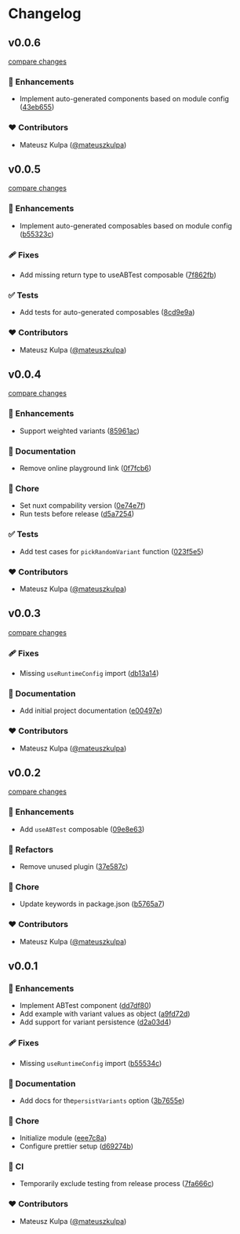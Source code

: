 # Changelog


## v0.0.6

[compare changes](https://github.com/mateuszkulpa/nuxt-ab-testing/compare/v0.0.5...v0.0.6)

### 🚀 Enhancements

- Implement auto-generated components based on module config ([43eb655](https://github.com/mateuszkulpa/nuxt-ab-testing/commit/43eb655))

### ❤️ Contributors

- Mateusz Kulpa ([@mateuszkulpa](http://github.com/mateuszkulpa))

## v0.0.5

[compare changes](https://github.com/mateuszkulpa/nuxt-ab-testing/compare/v0.0.4...v0.0.5)

### 🚀 Enhancements

- Implement auto-generated composables based on module config ([b55323c](https://github.com/mateuszkulpa/nuxt-ab-testing/commit/b55323c))

### 🩹 Fixes

- Add missing return type to useABTest composable ([7f862fb](https://github.com/mateuszkulpa/nuxt-ab-testing/commit/7f862fb))

### ✅ Tests

- Add tests for auto-generated composables ([8cd9e9a](https://github.com/mateuszkulpa/nuxt-ab-testing/commit/8cd9e9a))

### ❤️ Contributors

- Mateusz Kulpa ([@mateuszkulpa](http://github.com/mateuszkulpa))

## v0.0.4

[compare changes](https://github.com/mateuszkulpa/nuxt-ab-testing/compare/v0.0.3...v0.0.4)

### 🚀 Enhancements

- Support weighted variants ([85961ac](https://github.com/mateuszkulpa/nuxt-ab-testing/commit/85961ac))

### 📖 Documentation

- Remove online playground link ([0f7fcb6](https://github.com/mateuszkulpa/nuxt-ab-testing/commit/0f7fcb6))

### 🏡 Chore

- Set nuxt compability version ([0e74e7f](https://github.com/mateuszkulpa/nuxt-ab-testing/commit/0e74e7f))
- Run tests before release ([d5a7254](https://github.com/mateuszkulpa/nuxt-ab-testing/commit/d5a7254))

### ✅ Tests

- Add test cases for `pickRandomVariant` function ([023f5e5](https://github.com/mateuszkulpa/nuxt-ab-testing/commit/023f5e5))

### ❤️ Contributors

- Mateusz Kulpa ([@mateuszkulpa](http://github.com/mateuszkulpa))

## v0.0.3

[compare changes](https://github.com/mateuszkulpa/nuxt-ab-testing/compare/v0.0.2...v0.0.3)

### 🩹 Fixes

- Missing `useRuntimeConfig` import ([db13a14](https://github.com/mateuszkulpa/nuxt-ab-testing/commit/db13a14))

### 📖 Documentation

- Add initial project documentation ([e00497e](https://github.com/mateuszkulpa/nuxt-ab-testing/commit/e00497e))

### ❤️ Contributors

- Mateusz Kulpa ([@mateuszkulpa](http://github.com/mateuszkulpa))

## v0.0.2

[compare changes](https://github.com/mateuszkulpa/nuxt-ab-testing/compare/v0.0.1...v0.0.2)

### 🚀 Enhancements

- Add `useABTest` composable ([09e8e63](https://github.com/mateuszkulpa/nuxt-ab-testing/commit/09e8e63))

### 💅 Refactors

- Remove unused plugin ([37e587c](https://github.com/mateuszkulpa/nuxt-ab-testing/commit/37e587c))

### 🏡 Chore

- Update keywords in package.json ([b5765a7](https://github.com/mateuszkulpa/nuxt-ab-testing/commit/b5765a7))

### ❤️ Contributors

- Mateusz Kulpa ([@mateuszkulpa](http://github.com/mateuszkulpa))

## v0.0.1


### 🚀 Enhancements

- Implement ABTest component ([dd7df80](https://github.com/mateuszkulpa/nuxt-ab-testing/commit/dd7df80))
- Add example with variant values as object ([a9fd72d](https://github.com/mateuszkulpa/nuxt-ab-testing/commit/a9fd72d))
- Add support for variant persistence ([d2a03d4](https://github.com/mateuszkulpa/nuxt-ab-testing/commit/d2a03d4))

### 🩹 Fixes

- Missing `useRuntimeConfig` import ([b55534c](https://github.com/mateuszkulpa/nuxt-ab-testing/commit/b55534c))

### 📖 Documentation

- Add docs for the`persistVariants` option ([3b7655e](https://github.com/mateuszkulpa/nuxt-ab-testing/commit/3b7655e))

### 🏡 Chore

- Initialize module ([eee7c8a](https://github.com/mateuszkulpa/nuxt-ab-testing/commit/eee7c8a))
- Configure prettier setup ([d69274b](https://github.com/mateuszkulpa/nuxt-ab-testing/commit/d69274b))

### 🤖 CI

- Temporarily exclude testing from release process ([7fa666c](https://github.com/mateuszkulpa/nuxt-ab-testing/commit/7fa666c))

### ❤️ Contributors

- Mateusz Kulpa ([@mateuszkulpa](http://github.com/mateuszkulpa))

